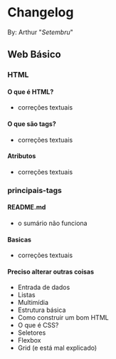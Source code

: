 # Changelog

By: Arthur "*Setembru*"

## Web Básico

### HTML

#### O que é HTML?

- correções textuais

#### O que são tags?

- correções textuais

#### Atributos

- correções textuais

### principais-tags

#### README.md

- o sumário não funciona

#### Basicas

- correções textuais

#### Preciso alterar outras coisas

- Entrada de dados
- Listas
- Multimídia
- Estrutura básica
- Como construir um bom HTML
- O que é CSS?
- Seletores
- Flexbox
- Grid (e está mal explicado)